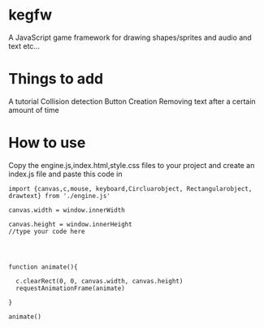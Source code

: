 # kegfw
A JavaScript game framework for drawing shapes/sprites and audio and text etc...
# Things to add 
A tutorial 
Collision detection 
Button Creation 
Removing text after a certain amount of time
# How to use 
Copy the engine.js,index.html,style.css files to your project and create an index.js file and paste this code in 
``` 
import {canvas,c,mouse, keyboard,Circluarobject, Rectangularobject, drawtext} from './engine.js'
 
canvas.width = window.innerWidth

canvas.height = window.innerHeight
//type your code here 




function animate(){

  c.clearRect(0, 0, canvas.width, canvas.height)
  requestAnimationFrame(animate)

}

animate()
```
